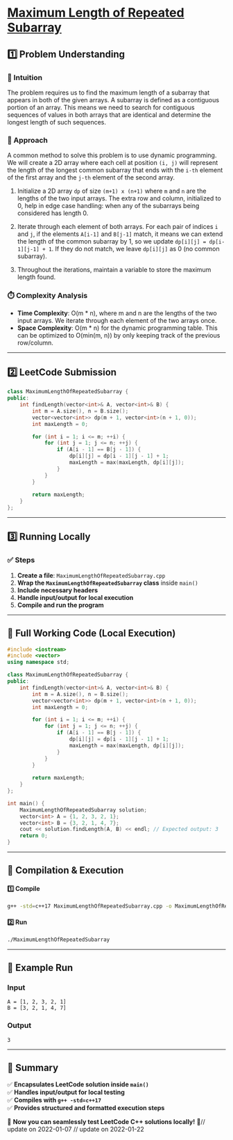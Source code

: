 # **[Maximum Length of Repeated Subarray](https://leetcode.com/problems/maximum-length-of-repeated-subarray/description/)**  

## **1️⃣ Problem Understanding**  
### **📌 Intuition**  
The problem requires us to find the maximum length of a subarray that appears in both of the given arrays. A subarray is defined as a contiguous portion of an array. This means we need to search for contiguous sequences of values in both arrays that are identical and determine the longest length of such sequences.  

### **🚀 Approach**  
A common method to solve this problem is to use dynamic programming. We will create a 2D array where each cell at position `(i, j)` will represent the length of the longest common subarray that ends with the `i-th` element of the first array and the `j-th` element of the second array.  

1. Initialize a 2D array `dp` of size `(m+1) x (n+1)` where `m` and `n` are the lengths of the two input arrays. The extra row and column, initialized to 0, help in edge case handling: when any of the subarrays being considered has length 0.
   
2. Iterate through each element of both arrays. For each pair of indices `i` and `j`, if the elements `A[i-1]` and `B[j-1]` match, it means we can extend the length of the common subarray by 1, so we update `dp[i][j] = dp[i-1][j-1] + 1`. If they do not match, we leave `dp[i][j]` as 0 (no common subarray).
   
3. Throughout the iterations, maintain a variable to store the maximum length found.

### **⏱️ Complexity Analysis**  
- **Time Complexity**: O(m * n), where m and n are the lengths of the two input arrays. We iterate through each element of the two arrays once.
- **Space Complexity**: O(m * n) for the dynamic programming table. This can be optimized to O(min(m, n)) by only keeping track of the previous row/column.

---  

## **2️⃣ LeetCode Submission**  
```cpp
class MaximumLengthOfRepeatedSubarray {
public:
    int findLength(vector<int>& A, vector<int>& B) {
        int m = A.size(), n = B.size();
        vector<vector<int>> dp(m + 1, vector<int>(n + 1, 0));
        int maxLength = 0;

        for (int i = 1; i <= m; ++i) {
            for (int j = 1; j <= n; ++j) {
                if (A[i - 1] == B[j - 1]) {
                    dp[i][j] = dp[i - 1][j - 1] + 1;
                    maxLength = max(maxLength, dp[i][j]);
                }
            }
        }
        
        return maxLength;
    }
};  
```  

---  

## **3️⃣ Running Locally**  
### **✅ Steps**  
1. **Create a file**: `MaximumLengthOfRepeatedSubarray.cpp`  
2. **Wrap the `MaximumLengthOfRepeatedSubarray` class** inside `main()`  
3. **Include necessary headers**  
4. **Handle input/output for local execution**  
5. **Compile and run the program**  

---  

## **📝 Full Working Code (Local Execution)**  
```cpp
#include <iostream>
#include <vector>
using namespace std;

class MaximumLengthOfRepeatedSubarray {
public:
    int findLength(vector<int>& A, vector<int>& B) {
        int m = A.size(), n = B.size();
        vector<vector<int>> dp(m + 1, vector<int>(n + 1, 0));
        int maxLength = 0;

        for (int i = 1; i <= m; ++i) {
            for (int j = 1; j <= n; ++j) {
                if (A[i - 1] == B[j - 1]) {
                    dp[i][j] = dp[i - 1][j - 1] + 1;
                    maxLength = max(maxLength, dp[i][j]);
                }
            }
        }
        
        return maxLength;
    }
};

int main() {
    MaximumLengthOfRepeatedSubarray solution;
    vector<int> A = {1, 2, 3, 2, 1};
    vector<int> B = {3, 2, 1, 4, 7};
    cout << solution.findLength(A, B) << endl; // Expected output: 3
    return 0;
}
```  

---  

## **🔧 Compilation & Execution**  
#### **1️⃣ Compile**  
```bash
g++ -std=c++17 MaximumLengthOfRepeatedSubarray.cpp -o MaximumLengthOfRepeatedSubarray
```  

#### **2️⃣ Run**  
```bash
./MaximumLengthOfRepeatedSubarray
```  

---  

## **🎯 Example Run**  
### **Input**  
```
A = [1, 2, 3, 2, 1]
B = [3, 2, 1, 4, 7]
```  
### **Output**  
```
3
```  

---  

## **📌 Summary**  
✅ **Encapsulates LeetCode solution inside `main()`**  
✅ **Handles input/output for local testing**  
✅ **Compiles with `g++ -std=c++17`**  
✅ **Provides structured and formatted execution steps**  

🚀 **Now you can seamlessly test LeetCode C++ solutions locally!** 🚀// update on 2022-01-07
// update on 2022-01-22
